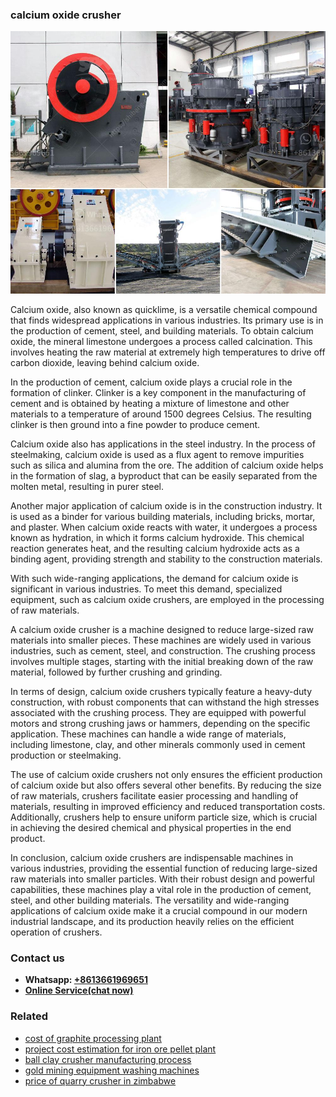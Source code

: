 <h3>calcium oxide crusher</h3><img src='1708497311.jpg' alt=''><p>Calcium oxide, also known as quicklime, is a versatile chemical compound that finds widespread applications in various industries. Its primary use is in the production of cement, steel, and building materials. To obtain calcium oxide, the mineral limestone undergoes a process called calcination. This involves heating the raw material at extremely high temperatures to drive off carbon dioxide, leaving behind calcium oxide.</p><p>In the production of cement, calcium oxide plays a crucial role in the formation of clinker. Clinker is a key component in the manufacturing of cement and is obtained by heating a mixture of limestone and other materials to a temperature of around 1500 degrees Celsius. The resulting clinker is then ground into a fine powder to produce cement.</p><p>Calcium oxide also has applications in the steel industry. In the process of steelmaking, calcium oxide is used as a flux agent to remove impurities such as silica and alumina from the ore. The addition of calcium oxide helps in the formation of slag, a byproduct that can be easily separated from the molten metal, resulting in purer steel.</p><p>Another major application of calcium oxide is in the construction industry. It is used as a binder for various building materials, including bricks, mortar, and plaster. When calcium oxide reacts with water, it undergoes a process known as hydration, in which it forms calcium hydroxide. This chemical reaction generates heat, and the resulting calcium hydroxide acts as a binding agent, providing strength and stability to the construction materials.</p><p>With such wide-ranging applications, the demand for calcium oxide is significant in various industries. To meet this demand, specialized equipment, such as calcium oxide crushers, are employed in the processing of raw materials.</p><p>A calcium oxide crusher is a machine designed to reduce large-sized raw materials into smaller pieces. These machines are widely used in various industries, such as cement, steel, and construction. The crushing process involves multiple stages, starting with the initial breaking down of the raw material, followed by further crushing and grinding.</p><p>In terms of design, calcium oxide crushers typically feature a heavy-duty construction, with robust components that can withstand the high stresses associated with the crushing process. They are equipped with powerful motors and strong crushing jaws or hammers, depending on the specific application. These machines can handle a wide range of materials, including limestone, clay, and other minerals commonly used in cement production or steelmaking.</p><p>The use of calcium oxide crushers not only ensures the efficient production of calcium oxide but also offers several other benefits. By reducing the size of raw materials, crushers facilitate easier processing and handling of materials, resulting in improved efficiency and reduced transportation costs. Additionally, crushers help to ensure uniform particle size, which is crucial in achieving the desired chemical and physical properties in the end product.</p><p>In conclusion, calcium oxide crushers are indispensable machines in various industries, providing the essential function of reducing large-sized raw materials into smaller particles. With their robust design and powerful capabilities, these machines play a vital role in the production of cement, steel, and other building materials. The versatility and wide-ranging applications of calcium oxide make it a crucial compound in our modern industrial landscape, and its production heavily relies on the efficient operation of crushers.</p><h3>Contact us</h3><ul><li><strong>Whatsapp:&nbsp;<a href="https://wa.me/8613661969651">+8613661969651</a></strong></li><li><a href="https://swt.shibang-china.com/?git&amp;zhl&amp;calcium oxide crusher"><strong>Online Service(chat now)</strong></a></li></ul><h3>Related</h3><ul><li><a href='cost of graphite processing plant.md'>cost of graphite processing plant</a></li><li><a href='project cost estimation for iron ore pellet plant.md'>project cost estimation for iron ore pellet plant</a></li><li><a href='ball clay crusher manufacturing process.md'>ball clay crusher manufacturing process</a></li><li><a href='gold mining equipment washing machines.md'>gold mining equipment washing machines</a></li><li><a href='price of quarry crusher in zimbabwe.md'>price of quarry crusher in zimbabwe</a></li></ul>